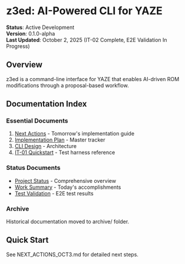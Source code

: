 # z3ed: AI-Powered CLI for YAZE

**Status**: Active Development  
**Version**: 0.1.0-alpha  
**Last Updated**: October 2, 2025 (IT-02 Complete, E2E Validation In Progress)

## Overview

z3ed is a command-line interface for YAZE that enables AI-driven ROM modifications through a proposal-based workflow.

## Documentation Index

### Essential Documents
1. [Next Actions](NEXT_ACTIONS_OCT3.md) - Tomorrow's implementation guide
2. [Implementation Plan](E6-z3ed-implementation-plan.md) - Master tracker
3. [CLI Design](E6-z3ed-cli-design.md) - Architecture
4. [IT-01 Quickstart](IT-01-QUICKSTART.md) - Test harness reference

### Status Documents
- [Project Status](PROJECT_STATUS_OCT2.md) - Comprehensive overview
- [Work Summary](WORK_SUMMARY_OCT2.md) - Today's accomplishments
- [Test Validation](TEST_VALIDATION_STATUS_OCT2.md) - E2E test results

### Archive
Historical documentation moved to archive/ folder.

## Quick Start

See NEXT_ACTIONS_OCT3.md for detailed next steps.
